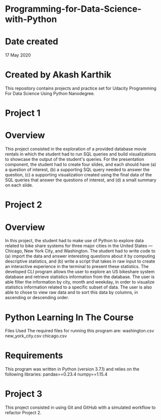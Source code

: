 # Programming-for-Data-Science-with-Python

# Date created 
17 May 2020

# Created by Akash Karthik
This repository contains projects and practice set for Udacity Programming For Data Science Using Python Nanodegree.

# Project 1
# Overview
This project consisted in the exploration of a provided database movie rentals in which the student had to run SQL queries and build visualizations to showcase the output of the student's queries.
For the presentation component, the student had to create four slides, and each should have (a) a question of interest, (b) a supporting SQL query needed to answer the question, (c) a supporting visualization created using the final data of the SQL queries that answer the questions of interest, and (d) a small summary on each slide.

# Project 2

# Overview
In this project, the student had to make use of Python to explore data related to bike share systems for three major cities in the United States — Chicago, New York City, and Washington. The student had to write code to (a) import the data and answer interesting questions about it by computing descriptive statistics, and (b) write a script that takes in raw input to create an interactive experience in the terminal to present these statistics.
The developed CLI program allows the user to explore an US bikeshare system database and retrieve statistics information from the database. The user is able filter the information by city, month and weekday, in order to visualize statistics information related to a specific subset of data. The user is also able to chose to view raw data and to sort this data by columns, in ascending or descending order.

# Python Learning In The Course
Files Used
The required files for running this program are:
washington.csv
new_york_city.csv
chicago.csv
# Requirements
This program was written in Python (version 3.7.1) and relies on the following libraries:
pandas==0.23.4
numpy==1.15.4

# Project 3
This project consisted in using Git and GitHub with a simulated workflow to refactor Project 2.
